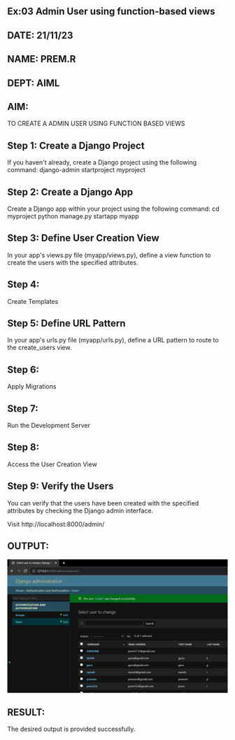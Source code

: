 ## Ex:03 Admin User using function-based views
## DATE: 21/11/23
## NAME: PREM.R
## DEPT: AIML
## AIM:
TO CREATE A ADMIN USER USING FUNCTION BASED VIEWS
## Step 1: Create a Django Project
If you haven't already, create a Django project using the following command:
django-admin startproject myproject
## Step 2: Create a Django App
Create a Django app within your project using the following command:
cd myproject
python manage.py startapp myapp
## Step 3: Define User Creation View
In your app's views.py file (myapp/views.py), define a view function to create the users with the specified attributes.
## Step 4: 
Create Templates
## Step 5: Define URL Pattern
In your app's urls.py file (myapp/urls.py), define a URL pattern to route to the create_users view.
## Step 6:
Apply Migrations
## Step 7:
Run the Development Server
## Step 8: 
Access the User Creation View
## Step 9: Verify the Users

You can verify that the users have been created with the specified attributes by checking the Django admin interface.

Visit http://localhost:8000/admin/ 
## OUTPUT:
![Alt text](<ADMIN USER.png>)
## RESULT:
The desired output is provided successfully.









